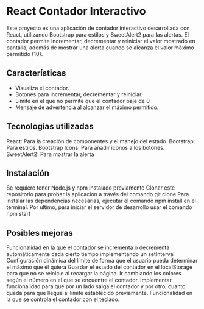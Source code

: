 # React Contador Interactivo

Este proyecto es una aplicación de contador interactivo desarrollada con React, utilizando Bootstrap para estilos y SweetAlert2 para las alertas. El contador permite incrementar, decrementar y reiniciar el valor mostrado en pantalla, además de mostrar una alerta cuando se alcanza el valor máximo permitido (10).

## Características
- Visualiza el contador.
- Botones para incrementar, decrementar y reiniciar.
- Límite en el que no permite que el contador baje de 0
- Mensaje de advertencia al alcanzar el máximo permitido.

## Tecnologías utilizadas
React: Para la creación de componentes y el manejo del estado.
Bootstrap: Para estilos.
Bootstrap Icons: Para añadir iconos a los botones.
SweetAlert2: Para mostrar la alerta


## Instalación
Se requiere tener Node.js y npm instalado previamente
Clonar este repositorio para probar la aplicacion a través del comando git clone
Para instalar las dependencias necesarias, ejecutar el comando npm install en el terminal.
Por ultimo, para iniciar el servidor de desarrollo usar el comando npm start

## Posibles mejoras
Funcionalidad en la que el contador se incrementa o decrementa automáticamente cada cierto tiempo implementando un setInterval
Configuración dinámica del límite de forma que el usuario pueda determinar el máximo que él quiera
Guardar el estado del contador en el localStorage para que no se reinicie al recargar la página.
Ir cambiando los colores según el número en el que se encuentre el contador.
Implementar funcionalidad para que por un lado salga el contador y por otro, cuanto queda para que llegue al límite establecido previamente.
Funcionalidad en la que se controla el contador con el teclado.